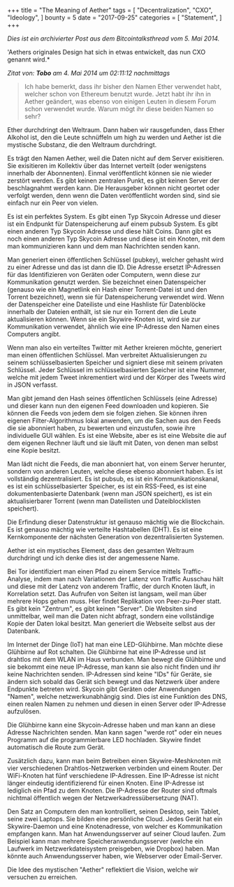 +++
title = "The Meaning of Aether"
tags = [
    "Decentralization",
    "CXO",
    "Ideology",
]
bounty = 5
date = "2017-09-25"
categories = [
    "Statement",
]
+++

*Dies ist ein archivierter Post aus dem Bitcointalksthread vom 5. Mai 2014.*

'Aethers originales Design hat sich in etwas entwickelt, das nun CXO genannt wird.*

*Zitat von: **Tobo** am 4. Mai 2014 um 02:11:12 nachmittags*
> Ich habe bemerkt, dass ihr bisher den Namen Ether verwendet habt, welcher schon von Ethereum benutzt wurde.
Jetzt habt ihr ihn in Aether geändert, was ebenso von einigen Leuten in diesem Forum schon verwendet wurde. 
Warum mögt ihr diese beiden Namen so sehr?

Ether durchdringt den Weltraum. Dann haben wir rausgefunden, dass Ether Alkohol ist, den die Leute schnüffeln um high zu werden und Aether ist die mystische Substanz, die den Weltraum durchdringt.

Es trägt den Namen Aether, weil die Daten nicht auf dem Server exisitieren. Sie exisitieren im Kollektiv über das Internet verteilt (oder wenigstens innerhalb der Abonnenten). Einmal veröffentlicht können sie nie wieder zerstört werden. Es gibt keinen zentralen Punkt, es gibt keinen Server der beschlagnahmt werden kann. Die Herausgeber können nicht geortet oder verfolgt werden, denn wenn die Daten veröffentlicht worden sind, sind sie einfach nur ein Peer von vielen.

Es ist ein perfektes System. Es gibt einen Typ Skycoin Adresse und dieser ist ein Endpunkt für Datenspeicherung auf einem 
pubsub System. Es gibt einen anderen Typ Skycoin Adresse und diese hält Coins. Dann gibt es noch einen anderen Typ Skycoin Adresse und diese ist ein Knoten, mit dem man kommunizieren kann und dem man Nachrichten senden kann.

Man generiert einen öffentlichen Schlüssel (pubkey), welcher gehasht wird zu einer Adresse und das ist dann die ID.
Die Adresse ersetzt IP-Adressen für das Identifizieren von Geräten oder Computern, wenn diese zur Kommunikation genutzt werden. Sie bezeichnet einen Datenspeicher (genauso wie ein Magnetlink ein Hash einer Torrent-Datei ist und den Torrent bezeichnet), wenn sie für Datenspeicherung verwendet wird. Wenn der Datenspeicher eine Dateiliste und eine Hashliste für Datenblöcke innerhalb der Dateien enthält, ist sie nur ein Torrent den die Leute aktualisieren können. Wenn sie ein Skywire-Knoten ist, wird sie zur Kommunikation verwendet, ähnlich wie eine IP-Adresse den Namen eines Computers angibt.

Wenn man also ein verteiltes Twitter mit Aether kreieren möchte, generiert man einen öffentlichen Schlüssel. 
Man verbreitet Aktualisierungen zu seinem schlüsselbasierten Speicher und signiert diese mit seinem privaten Schlüssel. 
Jeder Schlüssel im schlüsselbasierten Speicher ist eine Nummer, welche mit jedem Tweet inkrementiert wird und der 
Körper des Tweets wird in JSON verfasst.

Man gibt jemand den Hash seines öffentlichen Schlüssels (eine Adresse) und dieser kann nun den eigenen Feed downloaden 
und kopieren. Sie können die Feeds von jedem dem sie folgen ziehen. Sie können ihren eigenen Filter-Algorithmus lokal anwenden, um die Sachen aus den Feeds die sie abonniert haben, zu bewerten und einzustufen, sowie ihre individuelle GUI wählen. Es ist eine Website, aber es ist eine Website die auf dem eigenen Rechner läuft und sie läuft mit Daten, von denen man selbst eine Kopie besitzt.

Man lädt nicht die Feeds, die man abonniert hat, von einem Server herunter, sondern 
von anderen Leuten, welche diese ebenso abonniert haben. Es ist vollständig dezentralisiert.
Es ist pubsub, es ist ein Kommunikationskanal, es ist ein schlüsselbasierter Speicher, es ist ein RSS-Feed, es ist 
eine dokumentenbasierte Datenbank (wenn man JSON speichert), es ist ein aktualisierbarer Torrent (wenn man Dateilisten und Dateiblocklisten speichert).

Die Erfindung dieser Datenstruktur ist genauso mächtig wie die Blockchain. Es ist genauso 
mächtig wie verteilte Hashtabellen (DHT). Es ist eine Kernkomponente der nächsten Generation von
dezentralisierten Systemen.

Aether ist ein mystisches Element, dass den gesamten Weltraum durchdringt und ich denke dies
ist der angemessene Name.

Bei Tor identifiziert man einen Pfad zu einem Service mittels Traffic-Analyse, indem 
man nach Variationen der Latenz von Traffic Ausschau hält und diese mit der Latenz von
anderem Traffic, der durch Knoten läuft, in Korrelation setzt. Das Aufrufen von Seiten ist langsam, weil
man über mehrere Hops gehen muss. Hier findet Replikation von Peer-zu-Peer statt. 
Es gibt kein "Zentrum", es gibt keinen "Server". Die Websiten sind unmittelbar, weil man die Daten nicht abfragt, sondern eine vollständige Kopie der Daten lokal besitzt. Man generiert die Webseite selbst aus der Datenbank.

Im Internet der Dinge (IoT) hat man eine LED-Glühbirne. Man möchte diese Glühbirne auf Rot schalten.
Die Glühbirne hat eine IP-Adresse und ist drahtlos mit dem WLAN im Haus verbunden. Man bewegt die 
Glühbirne und sie bekommt eine neue IP-Adresse, man kann sie also nicht finden und ihr keine Nachrichten senden.
IP-Adressen sind keine "IDs" für Geräte, sie ändern sich sobald das Gerät sich bewegt und das Netzwerk 
über andere Endpunkte betreten wird. Skycoin gibt Geräten oder Anwendungen "Namen", welche netzwerkunabhängig sind.
Dies ist eine Funktion des DNS, einen realen Namen zu nehmen und diesen in einen Server oder IP-Adresse aufzulösen.

Die Glühbirne kann eine Skycoin-Adresse haben und man kann an diese Adresse Nachrichten senden.
Man kann sagen "werde rot" oder ein neues Programm auf die programmierbare LED hochladen. Skywire findet
automatisch die Route zum Gerät.

Zusätzlich dazu, kann man beim Betreiben einen Skywire-Meshknoten mit vier verschiedenen Drahtlos-Netzwerken verbinden und einem Router.
Der WiFi-Knoten hat fünf verschiedene IP-Adressen. Eine IP-Adresse ist nicht länger eindeutig identifizierend für
einen Knoten. Eine IP-Adresse ist lediglich ein Pfad zu dem Knoten. Die IP-Adresse der Router sind oftmals nichtmal
öffentlich wegen der Netzwerkadressübersetzung (NAT).

Den Satz an Computern den man kontrolliert, seinen Desktop, sein Tablet, seine zwei Laptops.
Sie bilden eine persönliche Cloud. Jedes Gerät hat ein Skywire-Daemon und eine Knotenadresse, 
von welcher es Kommunikation empfangen kann. Man hat Anwendungsserver auf seiner Cloud laufen. Zum Beispiel kann
man mehrere Speicheranwendungsserver (welche ein Laufwerk im Netzwerkdateisystem preisgeben, wie Dropbox) haben. 
Man könnte auch Anwendungsserver haben, wie Webserver oder Email-Server.

Die Idee des mystischen "Aether" reflektiert die Vision, welche wir versuchen zu erreichen.
